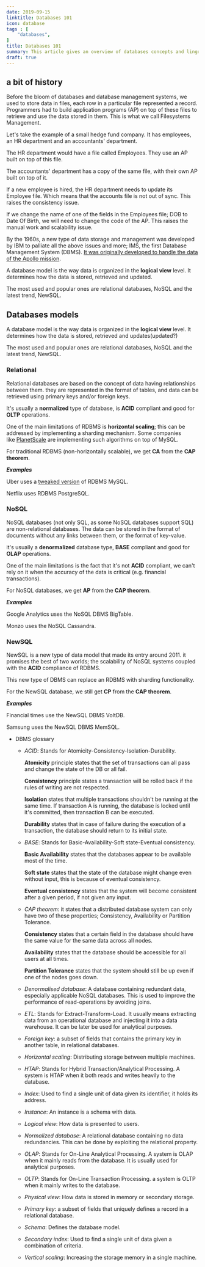 ```yaml
---
date: 2019-09-15
linktitle: Databases 101
icon: database
tags : [
    "databases",
]
title: Databases 101 
summary: This article gives an overview of databases concepts and lingo.
draft: true
---
```

## a bit of history

Before the bloom of databases and database management systems, we used to store data in files, each row in a particular file represented a record. Programmers had to build application programs (AP) on top of these files to retrieve and use the data stored in them. This is what we call Filesystems Management.

Let's take the example of a small hedge fund company. It has employees, an HR department and an accountants' department.

The HR department would have a file called Employees. They use an AP built on top of this file.

The accountants' department has a copy of the same file, with their own AP built on top of it.

If a new employee is hired, the HR department needs to update its Employee file. Which means that the accounts file is not out of sync. This raises the consistency issue.

If we change the name of one of the fields in the Employees file; DOB to Date Of Birth, we will need to change the code of the AP. This raises the manual work and scalability issue.

By the 1960s, a new type of data storage and management was developed by IBM to palliate all the above issues and more; IMS, the first Database Management System (DBMS). [It was originally developed to handle the data of the Apollo mission](https://www.ibm.com/support/knowledgecenter/zosbasics/com.ibm.imsintro.doc.intro/ip0ind0011003710.htm).

A database model is the way data is organized in the **logical view** level. It determines how the data is stored, retrieved and updated.

The most used and popular ones are relational databases, NoSQL and the latest trend, NewSQL.

## Databases models

A database model is the way data is organized in the **logical view** level. It determines how the data is stored, retrieved and updates(updated?)

The most used and popular ones are relational databases, NoSQL and the latest trend, NewSQL.

### Relational

Relational databases are based on the concept of data having relationships between them. they are represented in the format of tables, and data can be retrieved using primary keys and/or foreign keys.

It's usually a **normalized** type of database, is **ACID** compliant and good for **OLTP** operations.

One of the main limitations of RDBMS is **horizontal scaling**; this can be addressed by implementing a sharding mechanism. Some companies like [PlanetScale](https://player.fm/series/series-2468272/database-scaling-with-deepthi-sigireddi) are implementing such algorithms on top of MySQL.

For traditional RDBMS (non-horizontally scalable), we get **CA** from the **CAP theorem**.

***Examples***

Uber uses a [tweaked version](https://eng.uber.com/schemaless-part-two/) of RDBMS MySQL.

Netflix uses RDBMS PostgreSQL.

### NoSQL

NoSQL databases (not only SQL, as some NoSQL databases support SQL) are non-relational databases. The data can be stored in the format of documents without any links between them, or the format of key-value.

it's usually a **denormalized** database type, **BASE** compliant and good for **OLAP** operations.

One of the main limitations is the fact that it's not **ACID** compliant, we can't rely on it when the accuracy of the data is critical (e.g. financial transactions).

For NoSQL databases, we get **AP** from the **CAP theorem**.

***Examples***

Google Analytics uses the NoSQL DBMS BigTable.

Monzo uses the NoSQL Cassandra.

### NewSQL

NewSQL is a new type of data model that made its entry around 2011. it promises the best of two worlds; the scalability of NoSQL systems coupled with the **ACID** compliance of RDBMS.

This new type of DBMS can replace an RDBMS with sharding functionality.

For the NewSQL database, we still get **CP** from the **CAP theorem**.

***Examples***

Financial times use the NewSQL DBMS VoltDB.

Samsung uses the NewSQL DBMS MemSQL.

- DBMS glossary
    - *ACID*: Stands for Atomicity-Consistency-Isolation-Durability.

        **Atomicity** principle states that the set of transactions can all pass and change the state of the DB or all fail.

        **Consistency** principle states a transaction will be rolled back if the rules of writing are not respected.

        **Isolation** states that multiple transactions shouldn't be running at the same time. If transaction A is running, the database is locked until it's committed, then transaction B can be executed.

        **Durability** states that in case of failure during the execution of a transaction, the database should return to its initial state.

    - *BASE*: Stands for Basic-Availability-Soft state-Eventual consistency.

        **Basic Availability** states that the databases appear to be available most of the time.

        **Soft state** states that the state of the database might change even without input, this is because of eventual consistency.

        **Eventual consistency** states that the system will become consistent after a given period, if not given any input.

    - *CAP theorem*: it states that a distributed database system can only have two of these properties; Consistency, Availability or Partition Tolerance.

        **Consistency** states that a certain field in the database should have the same value for the same data across all nodes.

        **Availability** states that the database should be accessible for all users at all times.

        **Partition Tolerance** states that the system should still be up even if one of the nodes goes down.

    - *Denormalised database*: A database containing redundant data, especially applicable NoSQL databases. This is used to improve the performance of read-operations by avoiding joins.
    - *ETL*: Stands for Extract-Transform-Load. It usually means extracting data from an operational database and injecting it into a data warehouse. It can be later be used for analytical purposes.
    - *Foreign key*: a subset of fields that contains the primary key in another table, in relational databases.
    - *Horizontal scaling*: Distributing storage between multiple machines.
    - *HTAP*: Stands for Hybrid Transaction/Analytical Processing. A system is HTAP when it both reads and writes heavily to the database.
    - *Index*: Used to find a single unit of data given its identifier, it holds its address.
    - *Instance*: An instance is a schema with data.
    - *Logical view*: How data is presented to users.
    - *Normalized database*: A relational database containing no data redundancies. This can be done by exploiting the relational property.
    - *OLAP*: Stands for On-Line Analytical Processing. A system is OLAP when it mainly reads from the database. It is usually used for analytical purposes.
    - *OLTP*: Stands for On-Line Transaction Processing. a system is OLTP when it mainly writes to the database.
    - *Physical view*: How data is stored in memory or secondary storage.
    - *Primary key*: a subset of fields that uniquely defines a record in a relational database.
    - *Schema*: Defines the database model.
    - *Secondary index*: Used to find a single unit of data given a combination of criteria.
    - *Vertical scaling*: Increasing the storage memory in a single machine.